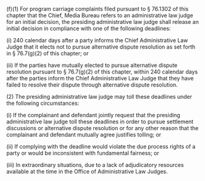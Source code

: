 (f)(1) For program carriage complaints filed pursuant to § 76.1302 of this chapter that the Chief, Media Bureau refers to an administrative law judge for an initial decision, the presiding administrative law judge shall release an initial decision in compliance with one of the following deadlines:

(i) 240 calendar days after a party informs the Chief Administrative Law Judge that it elects not to pursue alternative dispute resolution as set forth in § 76.7(g)(2) of this chapter; or

(ii) If the parties have mutually elected to pursue alternative dispute resolution pursuant to § 76.7(g)(2) of this chapter, within 240 calendar days after the parties inform the Chief Administrative Law Judge that they have failed to resolve their dispute through alternative dispute resolution.

(2) The presiding administrative law judge may toll these deadlines under the following circumstances:

(i) If the complainant and defendant jointly request that the presiding administrative law judge toll these deadlines in order to pursue settlement discussions or alternative dispute resolution or for any other reason that the complainant and defendant mutually agree justifies tolling; or

(ii) If complying with the deadline would violate the due process rights of a party or would be inconsistent with fundamental fairness; or

(iii) In extraordinary situations, due to a lack of adjudicatory resources available at the time in the Office of Administrative Law Judges.

